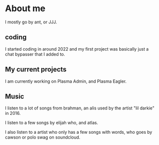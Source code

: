# About me

I mostly go by ant, or JJJ.

## coding

I started coding in around 2022 and my first project was basically just a chat bypasser that I added to.

## My current projects

I am currently working on Plasma Admin, and Plasma Eagler.

## Music

I listen to a lot of songs from brahman, an alis used by the artist "lil darkie" in 2016.

I listen to a few songs by elijah who, and atlas.

I also listen to a artist who only has a few songs with words, who goes by cawson or polo swag on soundcloud.
